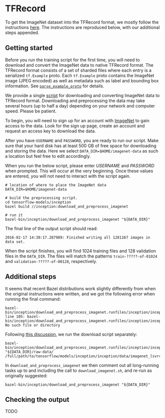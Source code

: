 # TFRecord

To get the ImageNet dataset into the TFRecord format, we mostly follow the instructions [here](https://github.com/tensorflow/models/tree/master/inception). The instructions are reproduced below, with our additional steps appended.

## Getting started

Before you run the training script for the first time, you will need to download
and convert the ImageNet data to native TFRecord format. The TFRecord format
consists of a set of sharded files where each entry is a serialized `tf.Example`
proto. Each `tf.Example` proto contains the ImageNet image (JPEG encoded) as
well as metadata such as label and bounding box information. See
[`parse_example_proto`](https://github.com/tensorflow/models/tree/master/inception/inception/image_processing.py) for details.

We provide a single [script](https://github.com/tensorflow/models/tree/master/inception/inception/data/download_and_preprocess_imagenet.sh) for
downloading and converting ImageNet data to TFRecord format. Downloading and
preprocessing the data may take several hours (up to half a day) depending on
your network and computer speed. Please be patient.

To begin, you will need to sign up for an account with [ImageNet](http://image-net.org) to gain access to the data. Look for the sign up page,
create an account and request an access key to download the data.

After you have `USERNAME` and `PASSWORD`, you are ready to run our script. Make
sure that your hard disk has at least 500 GB of free space for downloading and
storing the data. Here we select `DATA_DIR=$HOME/imagenet-data` as such a
location but feel free to edit accordingly.

When you run the below script, please enter *USERNAME* and *PASSWORD* when
prompted. This will occur at the very beginning. Once these values are entered,
you will not need to interact with the script again.

```shell
# location of where to place the ImageNet data
DATA_DIR=$HOME/imagenet-data

# build the preprocessing script.
cd tensorflow-models/inception
bazel build //inception:download_and_preprocess_imagenet

# run it
bazel-bin/inception/download_and_preprocess_imagenet "${DATA_DIR}"
```

The final line of the output script should read:

```shell
2016-02-17 14:30:17.287989: Finished writing all 1281167 images in data set.
```

When the script finishes, you will find 1024 training files and 128 validation
files in the `DATA_DIR`. The files will match the patterns
`train-?????-of-01024` and `validation-?????-of-00128`, respectively.

## Additional steps

It seems that recent Bazel distributions work slightly differently from when the original instructions were written, and we got the following error when running the final command:

```
bazel-bin/inception/download_and_preprocess_imagenet.runfiles/inception/inception/data/download_imagenet.sh: line 105: bazel-bin/inception/download_and_preprocess_imagenet.runfiles/inception/inception/data/imagenet_lsvrc_2015_synsets.txt: No such file or directory
```

Following [this discussion](https://github.com/tensorflow/models/issues/682), we run the download script separately:

```shell
bazel-bin/inception/download_and_preprocess_imagenet.runfiles/inception/inception/data/download_imagenet.sh "${DATA_DIR}/raw-data/ /full/path/to/tensorflow/models/inception/inception/data/imagenet_lsvrc_2015_synsets.txt
```

In `download_and_preprocess_imagenet` we then comment out all long-running tasks up to and including the call to `download_imagenet.sh`, and re-run as originally suggested:

```shell
bazel-bin/inception/download_and_preprocess_imagenet "${DATA_DIR}"
```

## Checking the output

TODO
